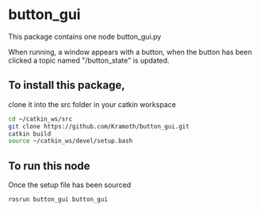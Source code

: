# button_gui

This package contains one node button_gui.py

When running, a window appears with a button, when the button has been clicked a topic named "/button_state" is updated.

## To install this package,

clone it into the src folder in your catkin workspace

```sh
cd ~/catkin_ws/src
git clone https://github.com/Kramoth/button_gui.git
catkin build
source ~/catkin_ws/devel/setup.bash
```
## To run this node
Once the setup file has been sourced

```sh
rosrun button_gui button_gui
```
